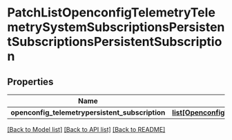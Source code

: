 # PatchListOpenconfigTelemetryTelemetrySystemSubscriptionsPersistentSubscriptionsPersistentSubscription

## Properties
Name | Type | Description | Notes
------------ | ------------- | ------------- | -------------
**openconfig_telemetrypersistent_subscription** | [**list[OpenconfigTelemetryTelemetrySystemOpenconfigtelemetrytelemetrysystemSubscriptionsPersistentsubscriptionsPersistentsubscription]**](OpenconfigTelemetryTelemetrySystemOpenconfigtelemetrytelemetrysystemSubscriptionsPersistentsubscriptionsPersistentsubscription.md) |  | [optional] 

[[Back to Model list]](../README.md#documentation-for-models) [[Back to API list]](../README.md#documentation-for-api-endpoints) [[Back to README]](../README.md)


